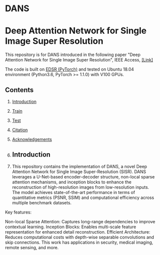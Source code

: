 # DANS
# Deep Attention Network for Single Image Super Resolution
This repository is for DANS introduced in the following paper "Deep Attention Network for Single Image Super Resolution", IEEE Access, [[Link]](https://ieeexplore.ieee.org/document/10210219) 


The code is built on [EDSR (PyTorch)](https://github.com/thstkdgus35/EDSR-PyTorch) and tested on Ubuntu 18.04 environment (Python3.6, PyTorch >= 1.1.0) with V100 GPUs. 
## Contents
1. [Introduction](#introduction)
2. [Train](#train)
3. [Test](#test)
5. [Citation](#citation)
6. [Acknowledgements](#acknowledgements)

7. ## Introduction

8. This repository contains the implementation of DANS, a novel Deep Attention Network for Single Image Super-Resolution (SISR). DANS leverages a U-Net-based encoder-decoder structure, non-local sparse attention mechanisms, and inception blocks to enhance the reconstruction of high-resolution images from low-resolution inputs. The model achieves state-of-the-art performance in terms of quantitative metrics (PSNR, SSIM) and computational efficiency across multiple benchmark datasets.

Key features:

Non-local Sparse Attention: Captures long-range dependencies to improve contextual learning.
Inception Blocks: Enables multi-scale feature representation for enhanced detail reconstruction.
Efficient Architecture: Reduces computational costs with depth-wise separable convolutions and skip connections.
This work has applications in security, medical imaging, remote sensing, and more.
